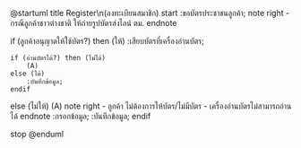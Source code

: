 @startuml
title Register\n(ลงทะเบียนสมาชิก)
start
:ขอบัตรประชาชนลูกค้า;
note right
    - กรณีลูกค้าชาวต่างชาติ
    ให้ถ่ายรูปบัตรส่งไลน์ ตม.
endnote

if (ลูกค้าอนุญาตให้ใช้บัตร?) then (ให้)
    :เสียบบัตรที่เครื่องอ่านบัตร;

    if (อ่านบัตรได้?) then (ไม่ได้)
        (A)
    else (ได้)
        :บันทึกข้อมูล;
    endif

else (ไม่ให้)
    (A)
    note right
        - ลูกค้า ไม่ต้องการให้บัตร/ไม่มีบัตร
        - เครื่องอ่านบัตรไม่สามารถอ่านได้
    endnote
    :กรอกข้อมูล;
    :บันทึกข้อมูล;
endif

stop
@enduml